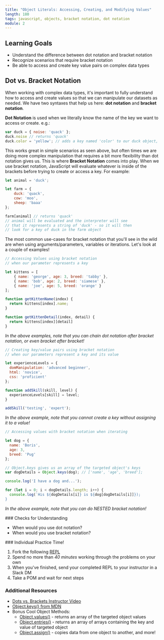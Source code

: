 ```yaml
---
title: "Object Literals: Accessing, Creating, and Modifying Values"
length: 180
tags: javascript, objects, bracket notation, dot notation
module: 2
---
```


## Learning Goals

* Understand the difference between dot notation and bracket notation
* Recognize scenarios that require bracket notation
* Be able to access and create key value pairs on complex data types


## Dot vs. Bracket Notation

When working with complex data types, it's important to fully understand how to access and create values so that we can manipulate our datasets as needed. We have two syntaxes that help us here: **dot notation** and **bracket notation**.

**Dot Notation** is used when we literally know the name of the key we want to access or create. e.g.:

```js
var duck = { noise: 'quack' };
duck.noise // returns 'quack'
duck.color = 'yellow'; // adds a key named 'color' to our duck object, with the value 'yellow'
```

This works great in simple scenarios as seen above, but often times we are doing more complex manipulation that requires a bit more flexibility than dot notation gives us. This is where **Bracket Notation** comes into play. When we use bracket notation, JavaScript will evaluate whatever is inside of the brackets before trying to create or access a key. For example:

```js
let animal = 'duck';

let farm = {
    duck: 'quack',
    cow: 'moo',
    sheep: 'baaa'
};

farm[animal] // returns 'quack'
// animal will be evaluated and the interpreter will see
// that it represents a string of 'duck' - so it will then
// look for a key of duck in the farm object
```

The most common use-cases for bracket notation that you'll see in the wild are when using arguments/parameters, variables or iterations. Let's look at a couple of examples!

<!-- Instructor Notes:
    * Go through the following examples in class by typing them out in repls, not just reading them to the class
    * As you start to solve each one, popsicle stick the students to ask them for help with what to do next
    * e.g. "If I want to write a function that takes in an index of a kitten, and I want the function to return
    * the name of my kitten at that index, how might I do that?"
-->

```js
// Accessing Values using bracket notation 
// when our parameter represents a key

let kittens = [
    { name: 'george', age: 3, breed: 'tabby' },
    { name: 'bob', age: 2, breed: 'siamese' },
    { name: 'joe', age: 5, breed: 'orange' }
];

function getKittenName(index) {
  return kittens[index].name;
}

function getKittenDetail(index, detail) {
  return kittens[index][detail]  
}
```

*In the above examples, note that you can chain dot notation after bracket notation, or even bracket after bracket!*


```js
// Creating key/value pairs using bracket notation
// when our parameters represent a key and its value

let experienceLevels = {
  domManipulation: 'advanced beginner',
  html: 'novice',
  css: 'proficient'
};

function addSkill(skill, level) {
  experienceLevels[skill] = level;
}

addSkill('testing', 'expert');
```

*In the above example, note that you cannot create a key without assigning it to a value!*


```js
// Accessing values with bracket notation when iterating

let dog = {
  name: 'Boris',
  age: 3,
  breed: 'Pug'
};

// Object.keys gives us an array of the targeted object's keys
var dogDetails = Object.keys(dog); // ['name', 'age', 'breed'];

console.log('I have a dog and...');

for (let i = 0; i < dogDetails.length; i++) {
  console.log(`His ${dogDetails[i]} is ${dog[dogDetails[i]]});
}
```

*In the above example, note that you can do NESTED bracket notation!*


<section class="checks-for-understanding">
### Checks for Understanding

* When would you use dot notation?
* When would you use bracket notation?

</section>


<section class="call-to-action">
### Individual Practice Time!

1. Fork the following [REPL](https://repl.it/repls/TrustyCarpalCalculator)
2. Spend no more than *40 minutes* working through the problems on your own
3. When you've finished, send your completed REPL to your instructor in a Slack DM
4. Take a POM and wait for next steps 

</section>


### Additional Resources
* [Dots vs. Brackets Instructor Video](https://www.youtube.com/watch?v=DJ0deyVQZPw)
* [Object.keys() from MDN](https://developer.mozilla.org/en-US/docs/Web/JavaScript/Reference/Global_Objects/Object/keys)
* Bonus Cool Object Methods:
  * [Object.values()](https://developer.mozilla.org/en-US/docs/Web/JavaScript/Reference/Global_objects/Object/values) - returns an array of the targeted object values
  * [Object.entries()](https://developer.mozilla.org/en-US/docs/Web/JavaScript/Reference/Global_Objects/Object/entries) - returns an array of arrays containing the key and value of targeted object
  * [Object.assign()](https://developer.mozilla.org/en-US/docs/Web/JavaScript/Reference/Global_Objects/Object/assign) - copies data from one object to another, and more!

<!-- Instructor Resources

Level I Prompts
----------------------------------------------------
* Post the link to this repl in their slack channel: https://repl.it/repls/TrustyCarpalCalculator
* Students should FORK the repl and start solving each prompt on their own
* Each prompt should be almost an identical challenge to the exercises shown in class, nothing easier/nothing harder
* As they finish, they should DM you their solutions and take a POM while you review their answers
* If their answers are sound, DM the person back and tell them to move into the vault where they will
  meet Khalid/another instructor and be given another set of more challenging prompts
* A lot of people will start to finish around the same time - grab an extra instructor to help you review
  and don't provide feedback/nitpick on their solutions. Take a very quick glance and if it all looks sound,
  send them onto the second instructor
* When there are 50 minutes left in the lesson time, anyone who has not moved onto the next level of prompts
  should take a 5-minute POM, then come back to the classroom and you will spend the last 45 minutes reviewing 
  the solutions to each prompt as a class. I would use popsicle sticks to call on students to help you solve them
  by telling you what to type
* Answer Key, for your reference: https://repl.it/repls/TerribleBlindDesign


## Level II Prompts, for secondary instructor
----------------------------------------------------
* Secondary instructor should wait in the vault or other instructional area for students who
  complete the level I prompts
* As students join you, DM them the link to the following repl: https://repl.it/repls/ImpressiveImpureApache
* Students should FORK the repl and start solving each prompt on their own
* As the group grows larger, they can begin to talk and help each other out
* Feel free to provide some assistance if students get stuck or need help, but you're mostly
  there just to facilitate rather than lead a lecture/session
* Answer Key, for your reference: https://repl.it/repls/JampackedLatestPortablesoftware

-->
